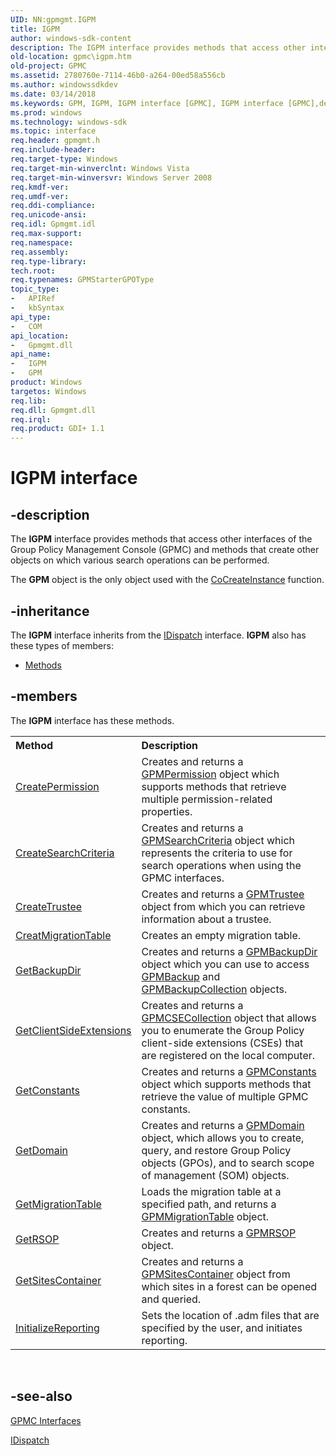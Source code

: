```yaml
---
UID: NN:gpmgmt.IGPM
title: IGPM
author: windows-sdk-content
description: The IGPM interface provides methods that access other interfaces of the Group Policy Management Console (GPMC) and methods that create other objects on which various search operations can be performed.
old-location: gpmc\igpm.htm
old-project: GPMC
ms.assetid: 2780760e-7114-46b0-a264-00ed58a556cb
ms.author: windowssdkdev
ms.date: 03/14/2018
ms.keywords: GPM, IGPM, IGPM interface [GPMC], IGPM interface [GPMC],described, _win32_igpm, gpmc.igpm, gpmgmt/IGPM
ms.prod: windows
ms.technology: windows-sdk
ms.topic: interface
req.header: gpmgmt.h
req.include-header: 
req.target-type: Windows
req.target-min-winverclnt: Windows Vista
req.target-min-winversvr: Windows Server 2008
req.kmdf-ver: 
req.umdf-ver: 
req.ddi-compliance: 
req.unicode-ansi: 
req.idl: Gpmgmt.idl
req.max-support: 
req.namespace: 
req.assembly: 
req.type-library: 
tech.root: 
req.typenames: GPMStarterGPOType
topic_type:
-	APIRef
-	kbSyntax
api_type:
-	COM
api_location:
-	Gpmgmt.dll
api_name:
-	IGPM
-	GPM
product: Windows
targetos: Windows
req.lib: 
req.dll: Gpmgmt.dll
req.irql: 
req.product: GDI+ 1.1
---
```


# IGPM interface


## -description


The 
<b>IGPM</b> interface provides methods that access other interfaces of the Group Policy Management Console (GPMC) and methods that create other objects on which various search operations can be performed.

The <b>GPM</b> object is the only object used with 
the <a href="_com_cocreateinstance">CoCreateInstance</a> function.


## -inheritance

The <b xmlns:loc="http://microsoft.com/wdcml/l10n">IGPM</b> interface inherits from the <a href="ebbff4bc-36b2-4861-9efa-ffa45e013eb5">IDispatch</a> interface. <b>IGPM</b> also has these types of members:
<ul>
<li><a href="https://docs.microsoft.com/">Methods</a></li>
</ul>

## -members

The <b>IGPM</b> interface has these methods.
<table class="members" id="memberListMethods">
<tr>
<th align="left" width="37%">Method</th>
<th align="left" width="63%">Description</th>
</tr>
<tr data="declared;">
<td align="left" width="37%">
<a href="https://msdn.microsoft.com/8da90ca3-1c81-414f-b1a0-a0dfcae745ba">CreatePermission</a>
</td>
<td align="left" width="63%">
Creates and returns a 
<a href="https://msdn.microsoft.com/7ac19065-571e-45f5-934f-35ddbf225262">GPMPermission</a> object which supports methods that retrieve multiple permission-related properties.

</td>
</tr>
<tr data="declared;">
<td align="left" width="37%">
<a href="https://msdn.microsoft.com/7bb99109-c0d6-47cb-9ea4-6c60c1607b79">CreateSearchCriteria</a>
</td>
<td align="left" width="63%">
Creates and returns a 
<a href="https://msdn.microsoft.com/6d24ffd1-987c-468f-a8cc-08992b7deb9d">GPMSearchCriteria</a> object which represents the criteria to use for search operations when using the GPMC interfaces.

</td>
</tr>
<tr data="declared;">
<td align="left" width="37%">
<a href="https://msdn.microsoft.com/98230e5f-b866-4f68-9977-eec4bdd14d9e">CreateTrustee</a>
</td>
<td align="left" width="63%">
Creates and returns a 
<a href="https://msdn.microsoft.com/f9c24fe6-58c7-4e82-9ac0-1157ed8fffeb">GPMTrustee</a> object from which you can retrieve information about a trustee.

</td>
</tr>
<tr data="declared;">
<td align="left" width="37%">
<a href="https://msdn.microsoft.com/ae9ea50f-d652-4d7a-aac5-5b9ef27b99e0">CreatMigrationTable</a>
</td>
<td align="left" width="63%">
Creates an empty migration table.

</td>
</tr>
<tr data="declared;">
<td align="left" width="37%">
<a href="https://msdn.microsoft.com/4ffc8827-8427-4ee5-ad89-21f821d16d97">GetBackupDir</a>
</td>
<td align="left" width="63%">
Creates and returns a 
<a href="https://msdn.microsoft.com/2d44cf6d-a3fa-43db-b28e-3d48f6d13625">GPMBackupDir</a> object which you can use to access 
<a href="https://msdn.microsoft.com/a593740a-9541-465a-9a2d-64ddf29793bf">GPMBackup</a> and 
<a href="https://msdn.microsoft.com/cd9e6b58-6fbc-449a-9941-b33761797199">GPMBackupCollection</a> objects.

</td>
</tr>
<tr data="declared;">
<td align="left" width="37%">
<a href="https://msdn.microsoft.com/5bcf76f5-f216-4a33-9ac1-4cb98eb26db5">GetClientSideExtensions</a>
</td>
<td align="left" width="63%">
Creates and returns a 
<a href="https://msdn.microsoft.com/e32c1c39-b817-4db6-ad76-b2e66b54d79d">GPMCSECollection</a> object that allows you to enumerate the Group Policy client-side extensions (CSEs) that are registered on the local computer.

</td>
</tr>
<tr data="declared;">
<td align="left" width="37%">
<a href="https://msdn.microsoft.com/ba271dbb-320f-409c-aff4-b7dde57f9062">GetConstants</a>
</td>
<td align="left" width="63%">
Creates and returns a 
<a href="https://msdn.microsoft.com/e9137167-4a2d-4cc4-940e-20f9991c4187">GPMConstants</a> object which supports methods that retrieve the value of multiple GPMC constants.

</td>
</tr>
<tr data="declared;">
<td align="left" width="37%">
<a href="https://msdn.microsoft.com/32aee72f-96fa-4ebd-9ff7-643972b82cf6">GetDomain</a>
</td>
<td align="left" width="63%">
Creates and returns a 
<a href="https://msdn.microsoft.com/c3639f07-7c8c-4440-ade4-b58abd2586d6">GPMDomain</a> object, which allows you to create, query, and restore Group Policy objects (GPOs), and to search scope of management (SOM) objects.

</td>
</tr>
<tr data="declared;">
<td align="left" width="37%">
<a href="https://msdn.microsoft.com/4a39d4f8-777d-4cf8-8dd5-053f73bdfdfa">GetMigrationTable</a>
</td>
<td align="left" width="63%">
Loads the migration table at a specified path, and returns a <a href="https://msdn.microsoft.com/e9137167-4a2d-4cc4-940e-20f9991c4187">GPMMigrationTable</a> object.

</td>
</tr>
<tr data="declared;">
<td align="left" width="37%">
<a href="https://msdn.microsoft.com/61a1be3e-d959-47e2-ad6c-ca00accd0afe">GetRSOP</a>
</td>
<td align="left" width="63%">
Creates and returns a 
<a href="https://msdn.microsoft.com/86bbb143-2a9c-4fda-ba13-4f0fd09b2cd3">GPMRSOP</a> object.

</td>
</tr>
<tr data="declared;">
<td align="left" width="37%">
<a href="https://msdn.microsoft.com/0a1b8975-cd73-49e6-83b9-f6af296276cb">GetSitesContainer</a>
</td>
<td align="left" width="63%">
Creates and returns a 
<a href="https://msdn.microsoft.com/e3fdfd44-9e90-4206-b7e9-97d4ed6eb8af">GPMSitesContainer</a> object from which sites in a forest can be opened and queried.

</td>
</tr>
<tr data="declared;">
<td align="left" width="37%">
<a href="https://msdn.microsoft.com/6e9f6ac5-d6d7-4360-b722-0b22e2391d20">InitializeReporting</a>
</td>
<td align="left" width="63%">
Sets the location of .adm files that are specified by the user, and initiates reporting.

</td>
</tr>
</table> 


## -see-also




<a href="https://msdn.microsoft.com/a02e9261-8bf5-4e1e-ae3f-64a763f93751">GPMC Interfaces</a>



<a href="ebbff4bc-36b2-4861-9efa-ffa45e013eb5">IDispatch</a>
 

 

